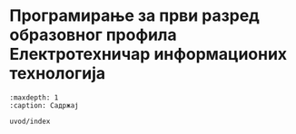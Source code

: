 # Програмирање за први разред образовног профила Електротехничар информационих технологија

```{toctree}
:maxdepth: 1
:caption: Садржај

uvod/index
```
